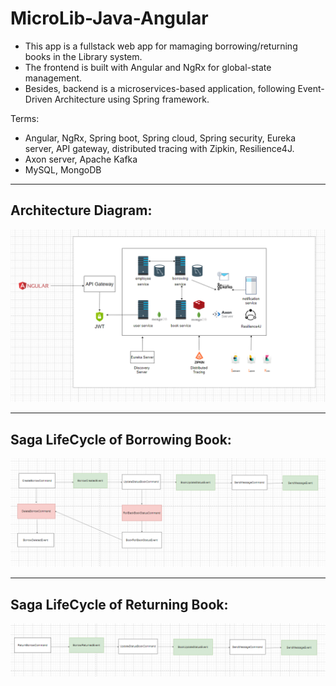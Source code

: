 # MicroLib-Java-Angular
* This app is a fullstack web app for mamaging borrowing/returning books in the Library system. 
* The frontend is built with Angular and NgRx for global-state management. 
* Besides, backend is a microservices-based application, following Event-Driven Architecture using Spring framework.

Terms: 
* Angular, NgRx, Spring boot, Spring cloud, Spring security, Eureka server, API gateway, distributed tracing with Zipkin, Resilience4J.
* Axon server, Apache Kafka
* MySQL, MongoDB
---
## Architecture Diagram:
![image](backend/Architecture.png)

---
## Saga LifeCycle of Borrowing Book:
![image](backend/Borrow_Book_Saga.PNG)

---
## Saga LifeCycle of Returning Book:
![image](backend/Return_Book_Saga.PNG)
